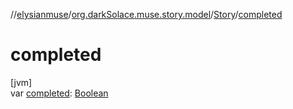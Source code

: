 //[elysianmuse](../../../index.md)/[org.darkSolace.muse.story.model](../index.md)/[Story](index.md)/[completed](completed.md)

# completed

[jvm]\
var [completed](completed.md): [Boolean](https://kotlinlang.org/api/latest/jvm/stdlib/kotlin/-boolean/index.html)
